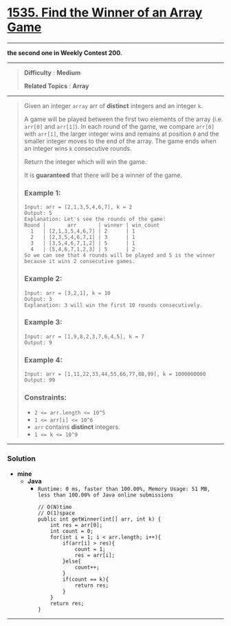 # [1535. Find the Winner of an Array Game](https://leetcode.com/problems/find-the-winner-of-an-array-game/)

---

**the second one in Weekly Contest 200.**

---

> **Difficulty** : **Medium**
>
> **Related Topics** : **Array**

---

> Given an integer `array` arr of **distinct** integers and an integer `k`.
>
> A game will be played between the first two elements of the array (i.e. `arr[0]` and `arr[1]`). In each round of the game, we compare `arr[0]` with `arr[1]`, the larger integer wins and remains at position `0` and the smaller integer moves to the end of the array. The game ends when an integer wins `k` consecutive rounds.
>
> Return the integer which will win the game.
>
> It is **guaranteed** that there will be a winner of the game.
>
>
>
> ### Example 1:
> ```
> Input: arr = [2,1,3,5,4,6,7], k = 2
> Output: 5
> Explanation: Let's see the rounds of the game:
> Round |       arr       | winner | win_count
>   1   | [2,1,3,5,4,6,7] | 2      | 1
>   2   | [2,3,5,4,6,7,1] | 3      | 1
>   3   | [3,5,4,6,7,1,2] | 5      | 1
>   4   | [5,4,6,7,1,2,3] | 5      | 2
> So we can see that 4 rounds will be played and 5 is the winner because it wins 2 consecutive games.
> ```
>
> ### Example 2:
> ```
> Input: arr = [3,2,1], k = 10
> Output: 3
> Explanation: 3 will win the first 10 rounds consecutively.
> ```
>
> ### Example 3:
> ```
> Input: arr = [1,9,8,2,3,7,6,4,5], k = 7
> Output: 9
> ```
>
> ### Example 4:
> ```
> Input: arr = [1,11,22,33,44,55,66,77,88,99], k = 1000000000
> Output: 99
> ```
>
> ### Constraints:
> * `2 <= arr.length <= 10^5`
> * `1 <= arr[i] <= 10^6`
> * `arr` contains **distinct** integers.
> * `1 <= k <= 10^9`

---


### Solution
* **mine**
  * **Java**
    * `Runtime: 0 ms, faster than 100.00%, Memory Usage: 51 MB, less than 100.00% of Java online submissions`
      ```
      // O(N)time
      // O(1)space
      public int getWinner(int[] arr, int k) {
          int res = arr[0];
          int count = 0;
          for(int i = 1; i < arr.length; i++){
              if(arr[i] > res){
                  count = 1;
                  res = arr[i];
              }else{
                  count++;
              }
              if(count == k){
                  return res;
              }
          }
          return res;
      }
      ```

---

